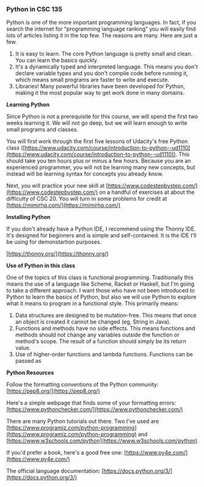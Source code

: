 ### Python in CSC 135

Python is one of the more important programming languages. In fact, if you search the internet for "programming language ranking" you will easily find lots of articles listing it in the top few. The reasons are many. Here are just a few.

1.  It is easy to learn. The core Python language is pretty small and clean. You can learn the basics quickly.
2.  It's a dynamically typed and interpreted language. This means you don't declare variable types and you don't compile code before running it, which means small programs are faster to write and execute.
3.  Libraries! Many powerful libraries have been developed for Python, making it the most popular way to get work done in many domains.

**Learning Python**

Since Python is not a prerequisite for this course, we will spend the first two weeks learning it. We will not go deep, but we will learn enough to write small programs and classes.

You will first work through the first five lessons of Udacity's free Python class ([https://www.udacity.com/course/introduction-to-python--ud1110](https://www.udacity.com/course/introduction-to-python--ud1110)). This should take you ten hours plus or minus a few hours. Because you are an experienced programmer, you will not be learning many new concepts, but instead will be learning syntax for concepts you already know.

Next, you will practice your new skill at [https://www.codestepbystep.com/](https://www.codestepbystep.com/) on a handful of exercises at about the difficulty of CSC 20. You will turn in some problems for credit at [https://mimirhq.com/](https://mimirhq.com/)

**Installing Python**

If you don't already have a Python IDE, I recommend using the Thonny IDE. It's designed for beginners and is simple and self-contained. It is the IDE I'll be using for demonstartion purposes.

[https://thonny.org/](https://thonny.org/)

**Use of Python in this class**

One of the topics of this class is functional programming. Traditionally this means the use of a language like Scheme, Racket or Haskell, but I'm going to take a different approach. I want those who have not been introduced to Python to learn the basics of Python, but also we will use Python to explore what it means to program in a functional style. This primarily means:

1.  Data structures are designed to be mutation-free. This means that once an object is created it cannot be changed (eg, String in Java).
2.  Functions and methods have no side effects. This means functions and methods should not change any variables outside the function or method's scope. The result of a function should simply be its return value.
3.  Use of higher-order functions and lambda functions. Functions can be passed as

**Python Resources**

Follow the formatting conventions of the Python community: [https://pep8.org/](https://pep8.org/)

Here's a simple webpage that finds some of your formatting errors: [https://www.pythonchecker.com/](https://www.pythonchecker.com/)

There are many Python tutorials out there. Two I've used are [https://www.programiz.com/python-programming](https://www.programiz.com/python-programming) and [https://www.w3schools.com/python](https://www.w3schools.com/python)

If you'd prefer a book, here's a good free one: [https://www.py4e.com/](https://www.py4e.com/)

The official language documentation: [https://docs.python.org/3/](https://docs.python.org/3/)